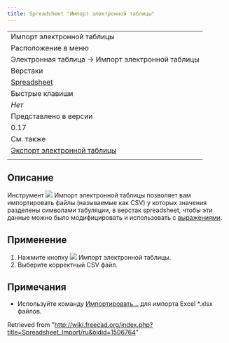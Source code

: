 ```yaml
---
title: Spreadsheet "Импорт электронной таблицы"
---
```

|  |
| --- |
| Импорт электронной таблицы |
| Расположение в меню |
| Электронная таблица → Импорт электронной таблицы |
| Верстаки |
| [Spreadsheet](/Spreadsheet_Workbench/ru "Spreadsheet Workbench/ru") |
| Быстрые клавиши |
| *Нет* |
| Представлено в версии |
| 0.17 |
| См. также |
| [Экспорт электронной таблицы](/Spreadsheet_Export/ru "Spreadsheet Export/ru") |
|  |

## Описание

Инструмент ![](/images/Spreadsheet_Import.svg) Импорт электронной таблицы позволяет вам импортировать файлы (называемые как CSV) у которых значения разделены символами табуляции, в верстак spreadsheet, чтобы эти данные можно было модифицировать и использовать с [выражениями](/Expressions/ru "Expressions/ru").

## Применение

1. Нажмите кнопку ![](/images/Spreadsheet_Import.svg) Импорт электронной таблицы.
2. Выберите корректный CSV файл.

## Примечания

* Используйте команду [Импортировать...](/Std_Import/ru "Std Import/ru") для импорта Excel \*.xlsx файлов.

Retrieved from "<http://wiki.freecad.org/index.php?title=Spreadsheet_Import/ru&oldid=1506764>"